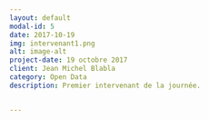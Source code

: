```yaml
---
layout: default
modal-id: 5
date: 2017-10-19
img: intervenant1.png
alt: image-alt
project-date: 19 octobre 2017
client: Jean Michel Blabla
category: Open Data
description: Premier intervenant de la journée. 


---
```


